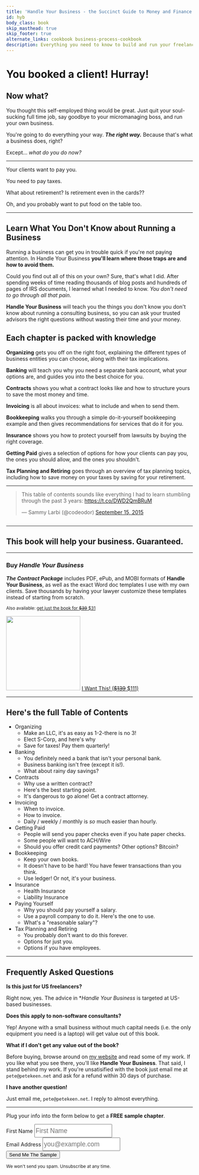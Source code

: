 ```yaml
---
title: 'Handle Your Business - the Succinct Guide to Money and Finance for the Self-Employed'
id: hyb
body_class: book
skip_masthead: true
skip_footer: true
alternate_links: cookbook business-process-cookbook
description: Everything you need to know to build and run your freelancing business.
---
```


<h1 class="book big center">You booked a client! Hurray!</h1>

<h2 class="book big center">Now what?</h2>

You thought this self-employed thing would be great. Just quit your soul-sucking full time job, say goodbye to your micromanaging boss, and run your own business.

You're going to do everything your way. ***The right way.*** Because that's what a business does, right?

Except... *what do you do now?*

<hr>

Your clients want to pay you.

You need to pay taxes.

What about retirement? Is retirement even in the cards??

Oh, and you probably want to put food on the table too.

<hr>

## Learn What You Don't Know about Running a Business

Running a business can get you in trouble quick if you're not paying attention. In Handle Your Business **you'll learn where those traps are and how to avoid them.**

Could you find out all of this on your own? Sure, that's what I did. After spending weeks of time reading thousands of blog posts and hundreds of pages of IRS documents, I learned what I needed to know. *You don't need to go through all that pain*.

**Handle Your Business** will teach you the things you don't know you don't know about running a consulting business, so you can ask your trusted advisors the right questions without wasting their time and your money.

## Each chapter is packed with knowledge

**Organizing** gets you off on the right foot, explaining the different types of business entities you can choose, along with their tax implications.

**Banking** will teach you why you need a separate bank account, what your options are, and guides you into the best choice for you.

**Contracts** shows you what a contract looks like and how to structure yours to save the most money and time.

**Invoicing** is all about invoices: what to include and when to send them.

**Bookkeeping** walks you through a simple do-it-yourself bookkeeping example and then gives recommendations for services that do it for you.

**Insurance** shows you how to protect yourself from lawsuits by buying the right coverage.

**Getting Paid** gives a selection of options for how your clients can pay you, the ones you should allow, and the ones you shouldn't.

**Tax Planning and Retiring** goes through an overview of tax planning topics, including how to save money on your taxes by saving for your retirement.

<hr>

<div style="margin-left: auto; margin-right: auto; width: 500px; margin-bottom: 2em">

<blockquote class="twitter-tweet" data-cards="hidden" lang="en"><p lang="en" dir="ltr">This table of contents sounds like everything I had to learn stumbling through the past 3 years: <a href="https://t.co/DWD2QmBRuM">https://t.co/DWD2QmBRuM</a></p>&mdash; Sammy Larbi (@codeodor) <a href="https://twitter.com/codeodor/status/643870903030390784">September 15, 2015</a></blockquote>
<script async src="//platform.twitter.com/widgets.js" charset="utf-8"></script>
</div>

<hr>

<h2 class="center">This book will help your business. Guaranteed.</h2>

<hr>

<div class="well">
  <div class="row">
    <div class="col-sm-12">
      <h3>Buy <em>Handle Your Business</em></h3>
    </div>
    <div class="col-sm-8">
          <p><strong><em>The Contract Package</em></strong> includes PDF, ePub, and MOBI formats of <strong>Handle Your Business</strong>, as well as the exact Word doc templates I use with my own clients. Save thousands by having your lawyer customize these templates instead of starting from scratch.</p>
      <p><small>Also available: <a href="https://gumroad.com/l/topA?wanted=true">get just the book for <strike>$39</strike> $31</small></a></p>
    </div>
    <div class="col-sm-4">
      <a href="https://gumroad.com/l/xqmZ?wanted=true"><img class="thumbnail" src="https://d2s7foagexgnc2.cloudfront.net/files/ef8a20cb930625daf313/DeathtoStock_NotStock.jpg" width="200"></a>
      <a href="https://gumroad.com/l/xqmZ?wanted=true" class="btn btn-success" style="width: 100%">I Want This! (<strike>$139</strike> $111)</a>
    </div>
  </div>
</div>

<hr>

## Here's the full Table of Contents

* Organizing
  - Make an LLC, it's as easy as 1-2-there is no 3!
  - Elect S-Corp, and here's why
  - Save for taxes! Pay them quarterly!
* Banking
  - You definitely need a bank that isn't your personal bank.
  - Business banking isn't free (except it is!).
  - What about rainy day savings?
* Contracts
  - Why use a written contract?
  - Here's the best starting point.
  - It's dangerous to go alone! Get a contract attorney.
* Invoicing
  - When to invoice.
  - How to invoice.
  - Daily / weekly / monthly is *so* much easier than hourly.
* Getting Paid
  - People will send you paper checks even if you hate paper checks.
  - Some people will want to ACH/Wire
  - Should you offer credit card payments? Other options? Bitcoin?
* Bookkeeping
  - Keep your own books.
  - It doesn't have to be hard! You have fewer transactions than you think.
  - Use ledger! Or not, it's your business.
* Insurance
  - Health Insurance
  - Liability Insurance
* Paying Yourself
  - Why you should pay yourself a salary.
  - Use a payroll company to do it. Here's the one to use.
  - What's a "reasonable salary"?
* Tax Planning and Retiring
  - You probably don't want to do this forever.
  - Options for just you.
  - Options if you have employees.

<hr>

## Frequently Asked Questions

**Is this just for US freelancers?**

Right now, yes. The advice in **Handle Your Business* is targeted at US-based businesses.

**Does this apply to non-software consultants?**

Yep! Anyone with a small business without much capital needs (i.e. the only equipment you need is a laptop) will get value out of this book.

**What if I don't get any value out of the book?**

Before buying, browse around on <a href="https://www.petekeen.net">my website</a> and read some of my work. If you like what you see there, you'll like **Handle Your Business**. That said, I stand behind my work. If you're unsatisified with the book just email me at `pete@petekeen.net` and ask for a refund within 30 days of purchase.

**I have another question!**

Just email me, `pete@petekeen.net`. I reply to almost everything.

<hr>

<div class="well">
<div class="center">
  <p>Plug your info into the form below to get a <strong>FREE sample chapter</strong>.</p>
  <form action="https://www.getdrip.com/forms/8653666/submissions" method="POST" role="form" class="form-inline" style="margin-top: 0.5em;" data-drip-embedded-form="8653666">
    <div class="form-group">
      <label class="sr-only" for="first-name">First Name</label>
      <input id="first-name" type="text" class="sans" style="font-size: 17.5px; height: 36px; width: 12em; line-height: 22px;" name="fields[name]" placeholder="First Name"></input>
    </div>
    <div class="form-group">
      <label class="sr-only" for="email-address">Email Address</label>
      <input id="email-address" type="email" class="sans" style="font-size: 17.5px; height: 36px; width: 12em; line-height: 22px;" name="fields[email]" placeholder="you@example.com"></input>
    </div>
    <input class="btn btn-warning btn-large" type="submit" value="Send Me The Sample" />
  </form>
  <small>We won't send you spam. Unsubscribe at any time.</small>
</div>
</div>



